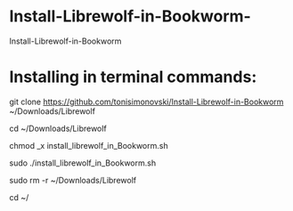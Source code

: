 # Install-Librewolf-in-Bookworm-
Install-Librewolf-in-Bookworm 

# Installing in terminal commands:

  git clone https://github.com/tonisimonovski/Install-Librewolf-in-Bookworm ~/Downloads/Librewolf

  cd ~/Downloads/Librewolf

  chmod _x install_librewolf_in_Bookworm.sh
  
  sudo ./install_librewolf_in_Bookworm.sh

  sudo rm -r ~/Downloads/Librewolf

  cd ~/
